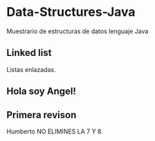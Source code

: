 # Data-Structures-Java
Muestrario de estructuras de datos lenguaje Java

## Linked list
Listas enlazadas.


## Hola soy Angel!
## Primera revison
Humberto NO ELIMINES LA 7 Y 8.
